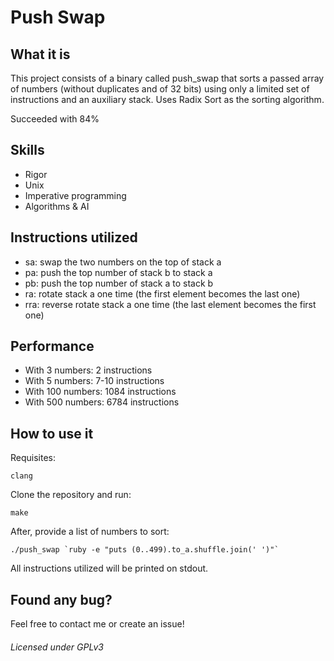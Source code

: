 # Push Swap

## What it is
This project consists of a binary called push_swap that sorts a passed array of numbers (without duplicates and of 32 bits) using only a limited set of instructions and an auxiliary stack.
Uses Radix Sort as the sorting algorithm.

Succeeded with 84%

## Skills
- Rigor
- Unix
- Imperative programming
- Algorithms & AI

## Instructions utilized
- sa: swap the two numbers on the top of stack a
- pa: push the top number of stack b to stack a
- pb: push the top number of stack a to stack b
- ra: rotate stack a one time (the first element becomes the last one)
- rra: reverse rotate stack a one time (the last element becomes the first one)

## Performance
- With 3 numbers: 2 instructions
- With 5 numbers: 7-10 instructions
- With 100 numbers: 1084 instructions
- With 500 numbers: 6784 instructions

## How to use it
Requisites:
```shell
clang
```

Clone the repository and run:
```shell
make
```

After, provide a list of numbers to sort:
``` shell
./push_swap `ruby -e "puts (0..499).to_a.shuffle.join(' ')"`
```

All instructions utilized will be printed on stdout.

## Found any bug?
Feel free to contact me or create an issue!

###### Licensed under GPLv3
